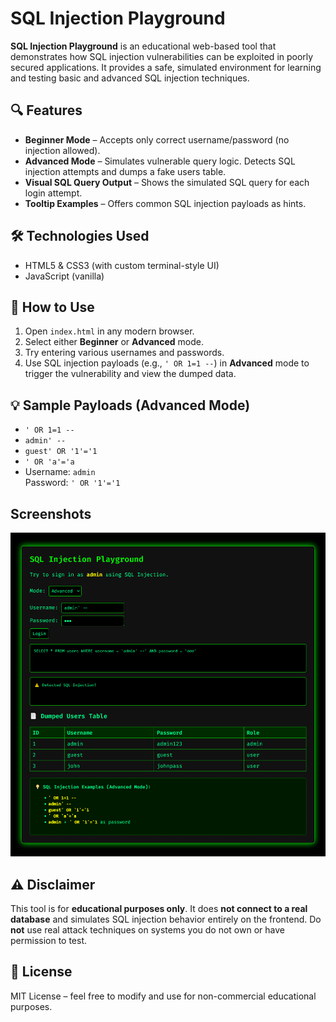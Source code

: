 # SQL Injection Playground

**SQL Injection Playground** is an educational web-based tool that demonstrates how SQL injection vulnerabilities can be exploited in poorly secured applications. It provides a safe, simulated environment for learning and testing basic and advanced SQL injection techniques.

## 🔍 Features

- **Beginner Mode** – Accepts only correct username/password (no injection allowed).
- **Advanced Mode** – Simulates vulnerable query logic. Detects SQL injection attempts and dumps a fake users table.
- **Visual SQL Query Output** – Shows the simulated SQL query for each login attempt.
- **Tooltip Examples** – Offers common SQL injection payloads as hints.

## 🛠 Technologies Used

- HTML5 & CSS3 (with custom terminal-style UI)
- JavaScript (vanilla)

## 🚀 How to Use

1. Open `index.html` in any modern browser.
2. Select either **Beginner** or **Advanced** mode.
3. Try entering various usernames and passwords.
4. Use SQL injection payloads (e.g., `' OR 1=1 --`) in **Advanced** mode to trigger the vulnerability and view the dumped data.

## 💡 Sample Payloads (Advanced Mode)

- `' OR 1=1 --`
- `admin' --`
- `guest' OR '1'='1`
- `' OR 'a'='a`
- Username: `admin`  
  Password: `' OR '1'='1`
  
## Screenshots

![App Screenshot](screenshot/screen.jpg)

## ⚠ Disclaimer

This tool is for **educational purposes only**. It does **not connect to a real database** and simulates SQL injection behavior entirely on the frontend. Do **not** use real attack techniques on systems you do not own or have permission to test.

## 📜 License

MIT License – feel free to modify and use for non-commercial educational purposes.

